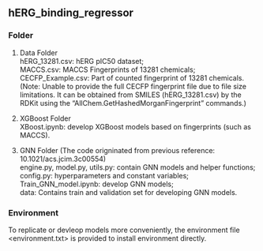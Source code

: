 ## hERG_binding_regressor   
### Folder

1. Data Folder   
   hERG_13281.csv: hERG pIC50 dataset;   
   MACCS.csv: MACCS Fingerprints of 13281 chemicals;   
   CECFP_Example.csv: Part of counted fingerprint of 13281 chemicals. (Note: Unable to provide the full CECFP fingerprint file due to file size limitations. It can be obtained from SMILES (hERG_13281.csv) by the RDKit using the “AllChem.GetHashedMorganFingerprint” commands.)

3. XGBoost Folder   
   XBoost.ipynb: develop XGBoost models based on fingerprints (such as MACCS).

4. GNN Folder (The code origninated from previous reference: 10.1021/acs.jcim.3c00554)         
   engine.py, model.py, utils.py: contain GNN models and helper functions;   
   config.py: hyperparameters and constant variables;   
   Train_GNN_model.ipynb: develop GNN models;   
   data: Contains train and validation set for developing GNN models.



### Environment

To replicate or devleop models more conveniently, the environment file <environment.txt> is provided to install environment directly.
